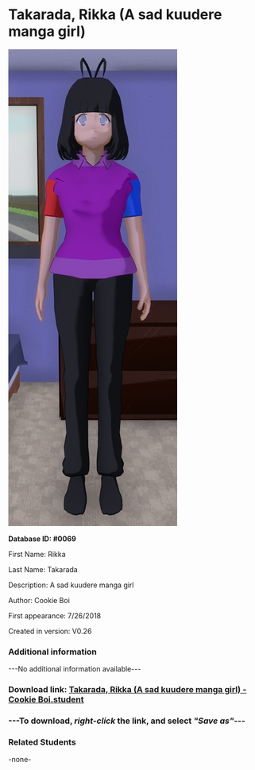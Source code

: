 # Takarada, Rikka (A sad kuudere manga girl)

<img src="../../Files/Images/Takarada, Rikka (A sad kuudere manga girl).png" title="Takarada, Rikka (A sad kuudere manga girl) - Cookie Boi">

**Database ID: #0069**

First Name: Rikka

Last Name: Takarada

Description: A sad kuudere manga girl

Author: Cookie Boi

First appearance: 7/26/2018

Created in version: V0.26

### Additional information

---No additional information available---

### Download link: <a href="https://raw.githubusercontent.com/Arbiter1223/Daigaku-Gurashi-Custom-Students/master/Files/Student%20Files/Takarada%2C%20Rikka%20(A%20sad%20kuudere%20manga%20girl)%20-%20Cookie%20Boi.student">Takarada, Rikka (A sad kuudere manga girl) - Cookie Boi.student</a>

### ---**To download, _right-click_ the link, and select _"Save as"_**---

### Related Students

-none-
